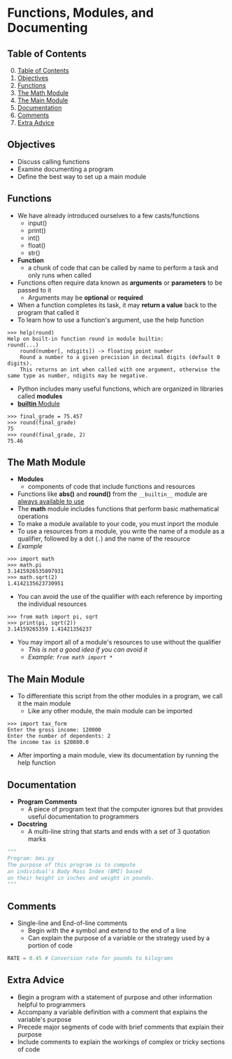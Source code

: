 # Functions, Modules, and Documenting

## Table of Contents

0. [Table of Contents](#table-of-contents)
1. [Objectives](#objectives)
2. [Functions](#functions)
3. [The Math Module](#the-math-module)
4. [The Main Module](#the-main-module)
5. [Documentation](#documentation)
6. [Comments](#comments)
7. [Extra Advice](#extra-advice)

## Objectives

- Discuss calling functions
- Examine documenting a program
- Define the best way to set up a main module

## Functions

- We have already introduced ourselves to a few casts/functions
    - input()
    - print()
    - int()
    - float()
    - str()
- **Function**
    - a chunk of code that can be called by name to perform a task and only runs when called
- Functions often require data known as **arguments** or **parameters** to be passed to it
    - Arguments may be **optional** or **required**
- When a function completes its task, it may **return a value** back to the program that called it
- To learn how to use a function's argument, use the help function
```shell
>>> help(round)
Help on built-in function round in module builtin:
round(...)
    round(number[, ndigits]) -> floating point number
    Round a number to a given precision in decimal digits (default 0 digits). 
    This returns an int when called with one argument, otherwise the same type as number, ndigits may be negative.  
```
- Python includes many useful functions, which are organized in libraries called **modules**
- [__builtin__ Module](https://docs.python.org/3/library/functions.html)
```shell
>>> final_grade = 75.457
>>> round(final_grade)
75
>>> round(final_grade, 2)
75.46
```

## The Math Module

- **Modules**
    - components of code that include functions and resources
- Functions like **abs()** and **round()** from the `__builtin__` module are <ins>always available to use</ins>
- The **math** module includes functions that perform basic mathematical operations
- To make a module available to your code, you must inport the module
- To use a resources from a module, you write the name of a module as a qualifier, followed by a dot (`.`) and the name of the resource
- *Example*
```shell
>>> import math
>>> math.pi
3.1415926535897931
>>> math.sqrt(2)
1.4142135623730951
```
- You can avoid the use of the qualifier with each reference by importing the individual resources
```shell
>>> from math import pi, sqrt
>>> print(pi, sqrt(2))
3.14159265359 1.41421356237
```
- You may import all of a module's resources to use without the qualifier
    - *This is not a good idea if you can avoid it*
    - *Example: `from math import *`*

## The Main Module

- To differentiate this script from the other modules in a program, we call it the main module
    - Like any other module, the main module can be imported
```shell
>>> import tax_form
Enter the gross income: 120000
Enter the number of dependents: 2
The income tax is $20880.0
```
- After importing a main module, view its documentation by running the help function

## Documentation

- **Program Comments**
    - A piece of program text that the computer ignores but that provides useful documentation to programmers
- **Docstring**
    - A multi-line string that starts and ends with a set of 3 quotation marks
```python
"""
Program: bmi.py
The purpose of this program is to compute
an individual's Body Mass Index (BMI) based
on their height in inches and weight in pounds.
"""
```

## Comments
- Single-line and End-of-line comments
    - Begin with the `#` symbol and extend to the end of a line
    - Can explain the purpose of a variable or the strategy used by a portion of code
```python
RATE = 0.45 # Conversion rate for pounds to kilograms
```

## Extra Advice
- Begin a program with a statement of purpose and other information helpful to programmers
- Accompany a variable definition with a comment that explains the variable's purpose
- Precede major segments of code with brief comments that explain their purpose
- Include comments to explain the workings of complex or tricky sections of code
